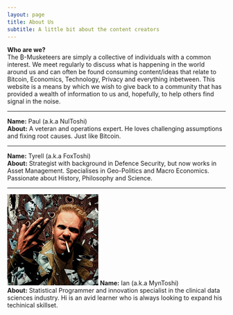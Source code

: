 ```yaml
---
layout: page
title: About Us
subtitle: A little bit about the content creators
---
```


**Who are we?**
<br>
The ₿-Musketeers are simply a collective of individuals with a common interest. We meet regularly to discuss what is happening in the world around us and can often be found consuming content/ideas that relate to Bitcoin, Economics, Technology, Privacy and everything inbetween. This website is a means by which we wish to give back to a community that has provided a wealth of information to us and, hopefully, to help others find signal in the noise.
<br>

---

<!-- ![MyToshi](/assets/img/about/myntoshi.png "MyToshi.") -->
**Name:** Paul (a.k.a NulToshi)
<br>
**About:** A veteran and operations expert. He loves challenging assumptions and fixing root causes. Just like Bitcoin.
<br>

---

<!-- ![FoxToshi](/assets/img/about/myntoshi.png "FoxToshi.") -->
**Name:** Tyrell (a.k.a FoxToshi)
<br>
**About:** Strategist with background in Defence Security, but now works in Asset Management. Specialises in Geo-Politics and Macro Economics. Passionate about History, Philosophy and Science.
<br>

---

![MyToshi](/assets/img/about/myntoshi.png "MyToshi.")
**Name:** Ian (a.k.a MynToshi)
<br>
**About:** Statistical Programmer and innovation specialist in the clinical data sciences industry. Hi is an avid learner who is always looking to expand his techinical skillset.